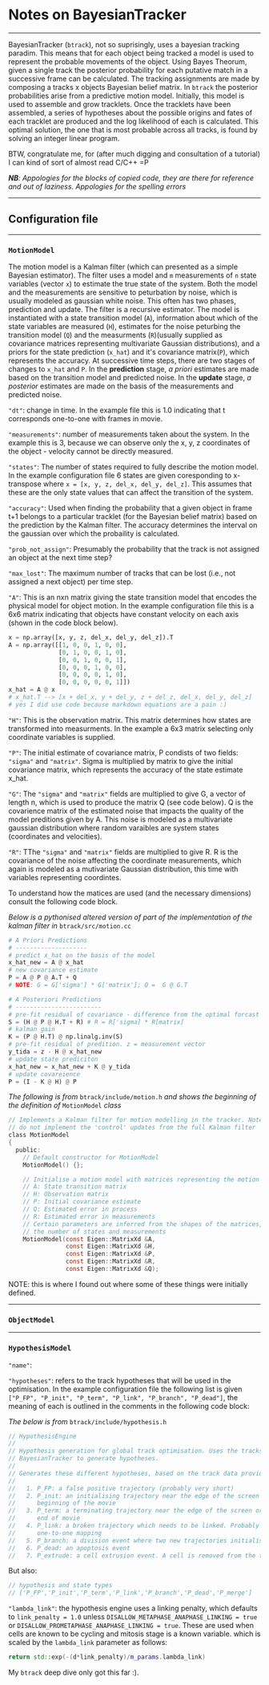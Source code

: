 # Notes on BayesianTracker
---
BayesianTracker (`btrack`), not so suprisingly, uses a bayesian tracking paradim. This means that for each object being tracked a model is used to represent the probable movements of the object. Using Bayes Theorum, given a single track the posterior probability for each putative match in a successive frame can be calculated. The tracking assignments are made by composing a tracks x objects Bayesian belief matrix. In `btrack` the posterior probabilities arise from a predictive motion model. Initially, this model is used to assemble and grow tracklets. Once the tracklets have been assembled, a series of hypotheses about the possible origins and fates of each tracklet are produced and the log likelihood of each is calculated. This optimal solution, the one that is most probable across all tracks, is found by solving an integer linear program.

BTW, congratulate me, for (after much digging and consultation of a tutorial) I can kind of sort of almost read C/C++ =P

*__NB__: Appologies for the blocks of copied code, they are there for reference and out of laziness. Appologies for the spelling errors* 

---
## Configuration file
---
### `MotionModel`
The motion model is a Kalman filter (which can presented as a simple Bayesian estimator). The filter uses a model and `m` measurements of `n` state variables (vector `x`) to estimate the true state of the system. Both the model and the measurements are sensitive to peturbation by noise, which is usually modeled as gaussian white noise. This often has two phases, prediction and update. The filter is a recursive estimator. The model is instantiated with a state transition model (`A`), information about which of the state variables are measured (`H`), estimates for the noise peturbing the transition model (`Q`) and the measurments (`R`)(usually supplied as covariance matrices representing multivariate Gaussian distributions), and a priors for the state prediction (`x_hat`) and it's covariance matrix(`P`), which represents the accuracy. At successive time steps, there are two stages of changes to `x_hat` and `P`. In the __prediction__ stage, *a priori* estimates are made based on the transition model and predicted noise. In the __update__ stage, *a posterior* estimates are made on the basis of the measurements and predicted noise. 

`"dt"`: change in time. In the example file this is 1.0 indicating that t corresponds one-to-one with frames in movie.

`"measurements"`: number of measurements taken about the system. In the example this is 3, because we can observe only the x, y, z coordinates of the object - velocity cannot be directly measured. 

`"states"`: The number of states required to fully describe the motion model. In the example configuration file 6 states are given coresponding to x-transpose where `x = [x, y, z, del_x, del_y, del_z]`. This assumes that these are the only state values that can affect the transition of the system.

`"accuracy"`: Used when finding the probability that a given object in frame t+1 belongs to a particular tracklet (for the Bayesian belief matrix) based on the prediction by the Kalman filter.  The accuracy determines the interval on the gaussian over which the probaility is calculated.  

`"prob_not_assign"`: Presumably the probability that the track is not assigned an object at the next time step?

`"max_lost"`: The maximum number of tracks that can be lost (i.e., not assigned a next object) per time step.


`"A"`: This is an nxn matrix giving the state transition model that encodes the physical model for object motion. In the example configuration file this is a 6x6 matrix indicating that objects have constant velocity on each axis (shown in the code block below).

```Python
x = np.array([x, y, z, del_x, del_y, del_z]).T
A = np.array([[1, 0, 0, 1, 0, 0], 
              [0, 1, 0, 0, 1, 0], 
              [0, 0, 1, 0, 0, 1],
              [0, 0, 0, 1, 0, 0],
              [0, 0, 0, 0, 1, 0], 
              [0, 0, 0, 0, 0, 1]])
x_hat = A @ x
# x_hat.T --> [x + del_x, y + del_y, z + del_z, del_x, del_y, del_z]
# yes I did use code because markdown equations are a pain :)
``` 

`"H"`: This is the observation matrix. This matrix determines how states are transformed into measurments. In the example a 6x3 matrix selecting only coordinate variables is supplied. 

`"P"`: The initial estimate of covariance matrix, P condists of two fields: `"sigma"` and `"matrix"`. Sigma is multiplied by matrix to give the initial covariance matrix, which represents the accuracy of the state estimate x_hat. 

`"G"`: The `"sigma"` and `"matrix"` fields are multiplied to give G, a vector of length n, which is used to produce the matrix Q (see code below). Q is the covarience matrix of the estimated noise that impacts the quality of the model preditions given by A. This noise is modeled as a multivariate gaussian distribution where random varaibles are system states (coordinates and velocities). 

`"R"`: TThe `"sigma"` and `"matrix"` fields are multiplied to give R. R is the covariance of the noise affecting the coordinate measurements, which again is modeled as a mutivariate Gaussian distribution, this time with variables representing coordintes. 

To understand how the matices are used (and the necessary dimensions) consult the following code block.

*Below is a pythonised altered version of part of the implementation of the kalman filter in* `btrack/src/motion.cc`
```Python
# A Priori Predictions
# --------------------
# predict x_hat on the basis of the model
x_hat_new = A @ x_hat
# new covariance estimate 
P = A @ P @ A.T + Q
# NOTE: G = G['sigma'] * G['matrix']; Q =  G @ G.T

# A Posteriori Predictions
# ------------------------
# pre-fit residual of covariance - difference from the optimal forcast (a.k.a., innovation [apparently])
S = (H @ P @ H.T + R) # R = R['sigma] * R[matrix]
# kalman gain
K = (P @ H.T) @ np.linalg.inv(S)
# pre-fit residual of predition. z = measurement vector 
y_tida = z - H @ x_hat_new
# update state prediciton
x_hat_new = x_hat_new + K @ y_tida
# update covareience
P = (I - K @ H) @ P
```

*The following is from* `btrack/include/motion.h` *and shows the beginning of the definition of* `MotionModel` *class*
```C
// Implements a Kalman filter for motion modelling in the tracker. Note that we
// do not implement the 'control' updates from the full Kalman filter
class MotionModel
{
  public:
    // Default constructor for MotionModel
    MotionModel() {};

    // Initialise a motion model with matrices representing the motion model.
    // A: State transition matrix
    // H: Observation matrix
    // P: Initial covariance estimate
    // Q: Estimated error in process
    // R: Estimated error in measurements
    // Certain parameters are inferred from the shapes of the matrices, such as
    // the number of states and measurements
    MotionModel(const Eigen::MatrixXd &A,
                const Eigen::MatrixXd &H,
                const Eigen::MatrixXd &P,
                const Eigen::MatrixXd &R,
                const Eigen::MatrixXd &Q);
```
NOTE: this is where I found out where some of these things were initially defined. 

---
### `ObjectModel`

---
### `HypothesisModel`

`"name"`:

`"hypotheses"`: refers to the track hypotheses that will be used in the optimisation. In the example configuration file the following list is given `["P_FP", "P_init", "P_term", "P_link", "P_branch", "P_dead"]`, the meaning of each is outlined in the comments in the following code block:

*The below is from* `btrack/include/hypothesis.h`
```C
// HypothesisEngine
//
// Hypothesis generation for global track optimisation. Uses the tracks from
// BayesianTracker to generate hypotheses.
//
// Generates these different hypotheses, based on the track data provided:
//
//   1. P_FP: a false positive trajectory (probably very short)
//   2. P_init: an initialising trajectory near the edge of the screen or
//      beginning of the movie
//   3. P_term: a terminating trajectory near the edge of the screen or
//      end of movie
//   4. P_link: a broken trajectory which needs to be linked. Probably a
//      one-to-one mapping
//   5. P_branch: a division event where two new trajectories initialise
//   6. P_dead: an apoptosis event
//   7. P_extrude: a cell extrusion event. A cell is removed from the tissue.
```
But also:
```C
// hypothesis and state types
// ['P_FP','P_init','P_term','P_link','P_branch','P_dead','P_merge']
```

`"lambda_link"`: the hypothesis engine uses a linking penalty, which defaults to `link_penalty = 1.0` unless `DISALLOW_METAPHASE_ANAPHASE_LINKING = true` or `DISALLOW_PROMETAPHASE_ANAPHASE_LINKING = true`. These are used when cells are known to be cycling and mitosis stage is a known variable. which is scaled by the `lambda_link` parameter as follows:
```C++
return std::exp(-(d*link_penalty)/m_params.lambda_link)
```

My `btrack` deep dive only got this far :).  

